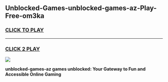 
## Unblocked-Games-unblocked-games-az-Play-Free-om3ka
<h3>
<a href="https://premium76.site?title=unblocked-games-az&ref=09A">CLICK TO PLAY</a></h3>
<hr>

<h3>
<a href="https://premium76.site?title=unblocked-games-az&ref=09A">CLICK 2 PLAY</a>
  
</h3>

<a href="https://premium76.site?title=unblocked-games-az&ref=09A"><img src="https://clearcache.store/games.png"></a>


**unblocked-games-az games unblocked: Your Gateway to Fun and Accessible Online Gaming**
